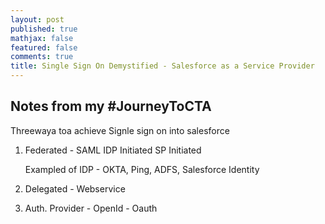 ```yaml
---
layout: post
published: true
mathjax: false
featured: false
comments: true
title: Single Sign On Demystified - Salesforce as a Service Provider
---
```

## Notes from my #JourneyToCTA

Threewaya toa achieve Signle sign on into salesforce 

1. Federated - SAML
	IDP Initiated
    SP Initiated
    
    Exampled of IDP - OKTA, Ping, ADFS, Salesforce Identity
    
2. Delegated - Webservice
3. Auth. Provider - OpenId - Oauth